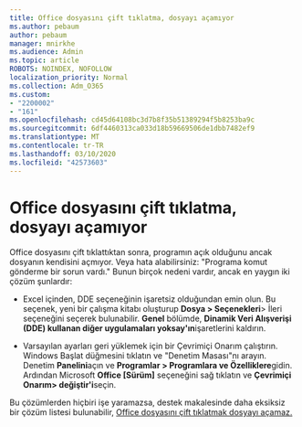 ```yaml
---
title: Office dosyasını çift tıklatma, dosyayı açamıyor
ms.author: pebaum
author: pebaum
manager: mnirkhe
ms.audience: Admin
ms.topic: article
ROBOTS: NOINDEX, NOFOLLOW
localization_priority: Normal
ms.collection: Adm_O365
ms.custom:
- "2200002"
- "161"
ms.openlocfilehash: cd45d64108bc3d7b8f35b51389294f5b8253ba9c
ms.sourcegitcommit: 6df4460313ca033d18b59669506de1dbb7482ef9
ms.translationtype: MT
ms.contentlocale: tr-TR
ms.lasthandoff: 03/10/2020
ms.locfileid: "42573603"
---
```

# <a name="double-clicking-an-office-file-fails-to-open-it"></a>Office dosyasını çift tıklatma, dosyayı açamıyor

Office dosyasını çift tıklattıktan sonra, programın açık olduğunu ancak dosyanın kendisini açmıyor. Veya hata alabilirsiniz: "Programa komut gönderme bir sorun vardı." Bunun birçok nedeni vardır, ancak en yaygın iki çözüm şunlardır:

- Excel içinden, DDE seçeneğinin işaretsiz olduğundan emin olun. Bu seçenek, yeni bir çalışma kitabı oluşturup **Dosya > Seçenekleri**> İleri seçeneğini seçerek bulunabilir. **Genel** bölümde, **Dinamik Veri Alışverişi (DDE) kullanan diğer uygulamaları yoksay'ın**işaretlerini kaldırın.

- Varsayılan ayarları geri yüklemek için bir Çevrimiçi Onarım çalıştırın. Windows Başlat düğmesini tıklatın ve "Denetim Masası"nı arayın. Denetim **Panelini**açın ve **Programlar > Programlara ve Özelliklere**gidin. Ardından Microsoft **Office [Sürüm]** seçeneğini sağ tıklatın ve **Çevrimiçi Onarım> değiştir'i**seçin.

Bu çözümlerden hiçbiri işe yaramazsa, destek makalesinde daha eksiksiz bir çözüm listesi bulunabilir, [Office dosyasını çift tıklatmak dosyayı açamaz.](https://support.office.com/article/Double-clicking-an-Office-file-fails-to-open-it-1e9c0ad9-34c8-4440-a42e-d30186b29ed6)
